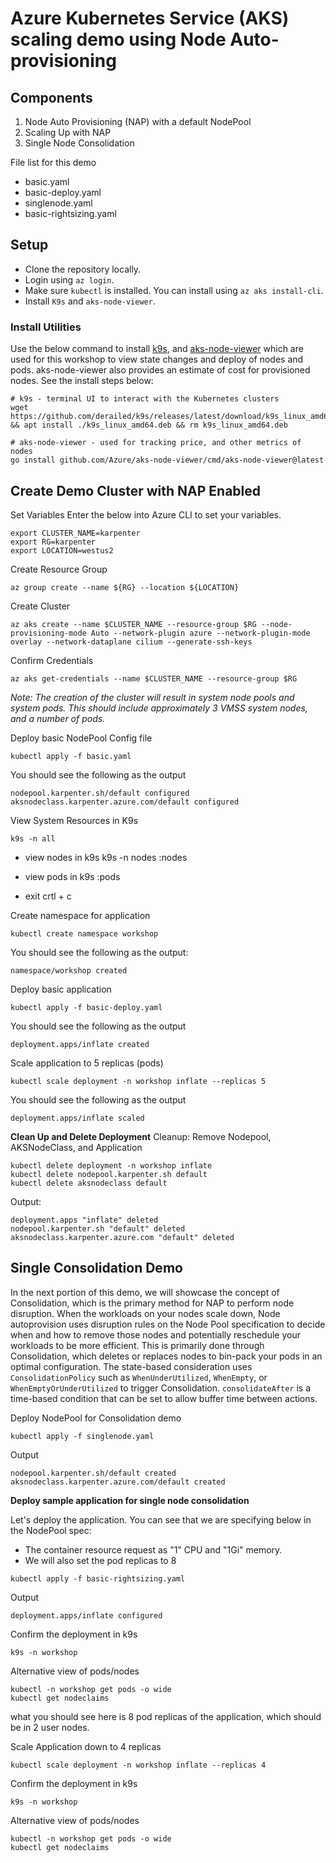 # Azure Kubernetes Service (AKS) scaling demo using Node Auto-provisioning

## Components

1. Node Auto Provisioning (NAP) with a default NodePool
2. Scaling Up with NAP
3. Single Node Consolidation

File list for this demo
- basic.yaml
- basic-deploy.yaml
- singlenode.yaml
- basic-rightsizing.yaml


## Setup

- Clone the repository locally.
- Login using `az login`.
- Make sure `kubectl` is installed. You can install using `az aks install-cli`.
- Install `K9s` and `aks-node-viewer`. 


### Install Utilities

Use the below command to install [k9s](https://github.com/derailed/k9s), and [aks-node-viewer](https://github.com/Azure/aks-node-viewer) which are used for this workshop to view state changes and deploy of nodes and pods. aks-node-viewer also provides an estimate of cost for provisioned nodes. See the install steps below:

```
# k9s - terminal UI to interact with the Kubernetes clusters
wget https://github.com/derailed/k9s/releases/latest/download/k9s_linux_amd64.deb && apt install ./k9s_linux_amd64.deb && rm k9s_linux_amd64.deb

# aks-node-viewer - used for tracking price, and other metrics of nodes
go install github.com/Azure/aks-node-viewer/cmd/aks-node-viewer@latest
```

## Create Demo Cluster with NAP Enabled

Set Variables
Enter the below into Azure CLI to set your variables.
```
export CLUSTER_NAME=karpenter
export RG=karpenter
export LOCATION=westus2
```

Create Resource Group

```
az group create --name ${RG} --location ${LOCATION}
```
Create Cluster
```
az aks create --name $CLUSTER_NAME --resource-group $RG --node-provisioning-mode Auto --network-plugin azure --network-plugin-mode overlay --network-dataplane cilium --generate-ssh-keys
```

Confirm Credentials
```
az aks get-credentials --name $CLUSTER_NAME --resource-group $RG 
```

_Note: The creation of the cluster will result in system node pools and system pods. This should include approximately 3 VMSS system nodes, and a number of pods._

Deploy basic NodePool Config file
```
kubectl apply -f basic.yaml
```

You should see the following as the output
```
nodepool.karpenter.sh/default configured
aksnodeclass.karpenter.azure.com/default configured
```

View System Resources in K9s
```
k9s -n all
```

- view nodes in k9s
k9s -n nodes
:nodes

- view pods in k9s
:pods

- exit
crtl + c

Create namespace for application
```
kubectl create namespace workshop
```

You should see the following as the output:
```
namespace/workshop created
```

Deploy basic application 
```
kubectl apply -f basic-deploy.yaml
```
You should see the following as the output
```
deployment.apps/inflate created
```

Scale application to 5 replicas (pods)
```
kubectl scale deployment -n workshop inflate --replicas 5
```
You should see the following as the output
```
deployment.apps/inflate scaled
```

**Clean Up and Delete Deployment**
Cleanup: Remove Nodepool, AKSNodeClass, and Application

```
kubectl delete deployment -n workshop inflate
kubectl delete nodepool.karpenter.sh default
kubectl delete aksnodeclass default
```

Output: 
```
deployment.apps "inflate" deleted
nodepool.karpenter.sh "default" deleted
aksnodeclass.karpenter.azure.com "default" deleted
```


## Single Consolidation Demo 
In the next portion of this demo, we will showcase the concept of Consolidation, which is the primary method for NAP to perform node disruption. When the workloads on your nodes scale down, Node autoprovision uses disruption rules on the Node Pool specification to decide when and how to remove those nodes and potentially reschedule your workloads to be more efficient. This is primarily done through Consolidation, which deletes or replaces nodes to bin-pack your pods in an optimal configuration. The state-based consideration uses `ConsolidationPolicy` such as `WhenUnderUtilized`, `WhenEmpty`, or `WhenEmptyOrUnderUtilized` to trigger Consolidation. `consolidateAfter` is a time-based condition that can be set to allow buffer time between actions.

Deploy NodePool for Consolidation demo
```
kubectl apply -f singlenode.yaml
```

Output
```
nodepool.karpenter.sh/default created
aksnodeclass.karpenter.azure.com/default created
```

**Deploy sample application for single node consolidation**

Let's deploy the application. You can see that we are specifying below in the NodePool spec:
- The container resource request as "1" CPU and "1Gi" memory.
- We will also set the pod replicas to 8

```
kubectl apply -f basic-rightsizing.yaml
```

Output
```
deployment.apps/inflate configured
```


Confirm the deployment in k9s
```
k9s -n workshop
```

Alternative view of pods/nodes
```
kubectl -n workshop get pods -o wide
kubectl get nodeclaims
```

what you should see here is 8 pod replicas of the application, which should be in 2 user nodes.



Scale Application down to 4 replicas
```
kubectl scale deployment -n workshop inflate --replicas 4
```

Confirm the deployment in k9s
```
k9s -n workshop
```

Alternative view of pods/nodes
```
kubectl -n workshop get pods -o wide
kubectl get nodeclaims



